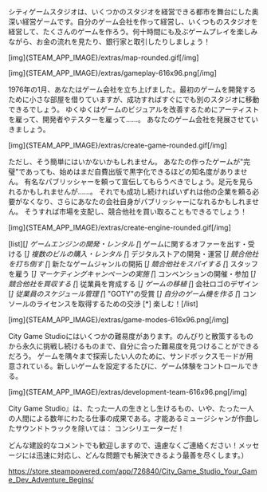 シティゲームスタジオは、いくつかのスタジオを経営できる都市を舞台にした奥深い経営ゲームです。自分のゲーム会社を作って経営し、いくつものスタジオを経営して、たくさんのゲームを作ろう。何十時間にも及ぶゲームプレイを楽しみながら、お金の流れを見たり、銀行家と取引したりしましょう！

[img]{STEAM_APP_IMAGE}/extras/map-rounded.gif[/img]

[img]{STEAM_APP_IMAGE}/extras/gameplay-616x96.png[/img]

1976年の1月、あなたはゲーム会社を立ち上げました。最初のゲームを開発するために小さな部屋を借りていますが、成功すればすぐにでも別のスタジオに移動できるでしょう。
ゆくゆくはゲームのビジュアルを改善するためにアーティストを雇って、開発者やテスターを雇って……。
あなたのゲーム会社を発展させていきましょう。

[img]{STEAM_APP_IMAGE}/extras/create-game-rounded.gif[/img]

ただし、そう簡単にはいかないかもしれません。
あなたの作ったゲームが"完璧"であっても、始めはまだ自費出版で黒字化できるほどの知名度がありません。
有名なパブリッシャーを頼って宣伝してもらうべきでしょう。足元を見られるかもしれませんが……。
それでも成功し続ければいずれは他の企業を頼る必要がなくなり、さらにあなたの会社自身がパブリッシャーになれるかもしれません。
そうすれば市場を支配し、競合他社を買い取ることもできるでしょう！

[img]{STEAM_APP_IMAGE}/extras/create-engine-rounded.gif[/img]

[list][*] ゲームエンジンの開発・レンタル
[*] ゲームに関するオファーを出す・受ける
[*] 複数のビルの購入・レンタル
[*] デジタルストアの開発・運営
[*] 競合他社を打ち倒す
[*] 新たなゲームジャンルの開拓
[*] 競合他社をスパイする
[*] スタッフを雇う
[*] マーケティングキャンペーンの実施
[*] コンベンションの開催・参加
[*] 競合他社を買収する
[*] 従業員を育成する
[*] ゲームの移植
[*] 会社ロゴのデザイン
[*] 従業員のスケジュール管理
[*] "GOTY"の受賞
[*] 自分のゲーム機を作る
[*] コンソールのライセンスを取得するための交渉
[*] 楽しむ！[/list]

[img]{STEAM_APP_IMAGE}/extras/game-modes-616x96.png[/img]

City Game Studioにはいくつかの難易度があります。のんびりと散策するものから永久に挑戦し続けるものまで、自分に合った難易度を見つけることができるだろう。
ゲームを隅々まで探索したい人のために、サンドボックスモードが用意されている。新しいゲームを設定するたびに、ゲーム体験をコントロールできる。

[img]{STEAM_APP_IMAGE}/extras/development-team-616x96.png[/img]

City Game Studio』は、たった一人の生きとし生けるもの、いや、たった一人の人間による数年にわたる仕事の成果である。才能あるミュージシャンが作曲したサウンドトラックを除いては： コンシリエーターだ！

どんな建設的なコメントでも歓迎しますので、遠慮なくご連絡ください！メッセージには迅速に対応し、どんな問題でも解決できるよう最善を尽くします。） 

https://store.steampowered.com/app/726840/City_Game_Studio_Your_Game_Dev_Adventure_Begins/